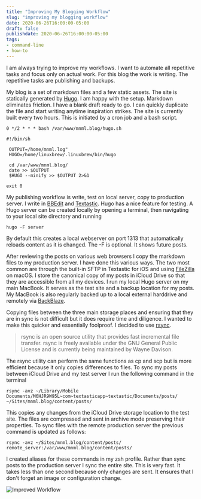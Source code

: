 ```yaml
---
title: "Improving My Blogging Workflow"
slug: "improving my blogging workflow"
date: 2020-06-26T16:00:00-05:00
draft: false
publishdate: 2020-06-26T16:00:00-05:00
tags:
- command-line
- how-to
---
```


I am always trying to improve my workflows. I want to automate all repetitive tasks and focus only on actual work. For this blog the work is writing. The repetitive tasks are publishing and backups.

My blog is a set of markdown files and a few static assets. The site is statically generated by [Hugo][1]. I am happy with the setup. Markdown eliminates friction. I have a blank draft ready to go. I can quickly duplicate the file and start writing anytime inspiration strikes. The site is currently built every two hours. This is initiated by a cron job and a bash script.

```
0 */2 * * * bash /var/www/mnml.blog/hugo.sh
```
```
#!/bin/sh
 
 OUTPUT=/home/mnml.log"
 HUGO=/home/linuxbrew/.linuxbrew/bin/hugo
 
 cd /var/www/mnml.blog/
 date >> $OUTPUT
 $HUGO --minify >> $OUTPUT 2>&1

exit 0
```
My publishing workflow is write, test on local server, copy to production server. I write in [BBEdit][2] and [Textastic][3]. Hugo has a nice feature for testing. A Hugo server can be created locally by opening a terminal, then navigating to your local site directory and running 
```
hugo -F server
```

By default this creates a local webserver on port 1313 that automatically reloads content as it is changed. The -F is optional. It shows future posts.

After reviewing the posts on various web browsers I copy the markdown files to my production server. I have done this various ways. The two most common are through the built-in SFTP in Textastic for iOS and using [FileZilla][4] on macOS. I store the canonical copy of my posts in iCloud Drive so that they are accessible from all my devices. I run my local Hugo server on my main MacBook. It serves as the test site and a backup location for my posts. My MacBook is also regularly backed up to a local external harddrive and remotely via [BackBlaze][5].

Copying files between the three main storage places and ensuring that they are in sync is not difficult but it does require time and diligence. I wanted to make this quicker and essentially foolproof. I decided to use [rsync][6]. 

>rsync is an open source utility that provides fast incremental file transfer. rsync is freely available under the GNU General Public License and is currently being maintained by Wayne Davison.

The rsync utility can perform the same functions as cp and scp but is more efficient because it only copies differences to files. To sync my posts between iCloud Drive and my test server I run the following command in the terminal

```
rsync -avz ~/Library/Mobile Documents/M6HJR9W95L~com~textasticapp~textastic/Documents/posts/ ~/Sites/mnml.blog/content/posts/
```
This copies any changes from the iCloud Drive storage location to the test site. The files are compressed and sent in archive mode preserving their properties. To sync files with the remote production server the previous command is updated as follows:

```
rsync -avz ~/Sites/mnml.blog/content/posts/ remote_server:/var/www/mnml.blog/content/posts/
```

I created aliases for these commands in my zsh profile. Rather than sync posts to the production server I sync the entire site. This is very fast. It takes less than one second because only changes are sent. It ensures that I don't forget an image or configuration change.

![Improved Workflow](/img/improved-blogging-workflow.jpg)

[1]: https://gohugo.io
[2]: http://www.barebones.com/products/bbedit/index.html
[3]: https://www.textasticapp.com
[4]: https://filezilla-project.org
[5]: https://www.backblaze.com
[6]: https://rsync.samba.org
